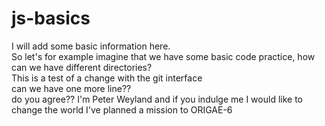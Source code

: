 # js-basics
I will add some basic information here.  
So let's for example imagine that we have some basic code practice, how can we have different directories?  
This is a test of a change with the git interface  
can we have one more line??   
do you agree??
I'm Peter Weyland and if you indulge me I would like to change the world
I've planned a mission to ORIGAE-6
